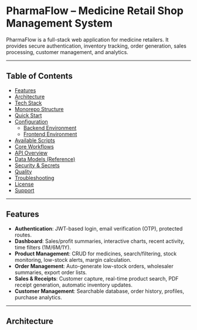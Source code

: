 # PharmaFlow – Medicine Retail Shop Management System

PharmaFlow is a full-stack web application for medicine retailers. It provides secure authentication, inventory tracking, order generation, sales processing, customer management, and analytics.

---

## Table of Contents

- [Features](#features)
- [Architecture](#architecture)
- [Tech Stack](#tech-stack)
- [Monorepo Structure](#monorepo-structure)
- [Quick Start](#quick-start)
- [Configuration](#configuration)
  - [Backend Environment](#backend-environment)
  - [Frontend Environment](#frontend-environment)
- [Available Scripts](#available-scripts)
- [Core Workflows](#core-workflows)
- [API Overview](#api-overview)
- [Data Models (Reference)](#data-models-reference)
- [Security & Secrets](#security--secrets)
- [Quality](#quality)
- [Troubleshooting](#troubleshooting)
- [License](#license)
- [Support](#support)

---

## Features

- **Authentication**: JWT-based login, email verification (OTP), protected routes.
- **Dashboard**: Sales/profit summaries, interactive charts, recent activity, time filters (1M/6M/1Y).
- **Product Management**: CRUD for medicines, search/filtering, stock monitoring, low-stock alerts, margin calculation.
- **Order Management**: Auto-generate low-stock orders, wholesaler summaries, export order lists.
- **Sales & Receipts**: Customer capture, real-time product search, PDF receipt generation, automatic inventory updates.
- **Customer Management**: Searchable database, order history, profiles, purchase analytics.

---

## Architecture

